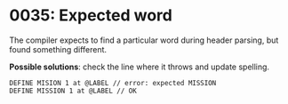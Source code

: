 # 0035: Expected word

The compiler expects to find a particular word during header parsing, but found something different.

**Possible solutions**: check the line where it throws and update spelling.

```
DEFINE MISION 1 at @LABEL // error: expected MISSION
DEFINE MISSION 1 at @LABEL // OK
```

